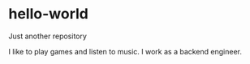 # hello-world
Just another repository

I like to play games and listen to music.
I work as a backend engineer.